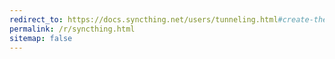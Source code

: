 ```yaml
---
redirect_to: https://docs.syncthing.net/users/tunneling.html#create-the-ssh-tunnel
permalink: /r/syncthing.html
sitemap: false
---
```

